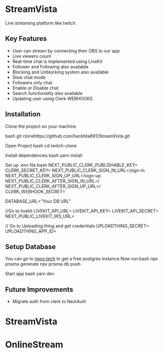 # StreamVista

Live streaming platform like twitch.

## Key Features

- User can stream by connecting their OBS to our app
- Live viewers count
- Real-time chat is implemented using LiveKit
- Follower and Following also available
- Blocking and Unblocking system also available
- Slow chat mode
- Followers only chat
- Enable or Disable chat
- Search functionality also available
- Updating user using Clerk WEBHOOKS


## Installation

Clone the project on your machine

bash
  git clonehttps://github.com/harshita891/StreamVista.git

Open Project
bash
cd twitch-clone

Install dependencies
bash
yarn install


Set up .env file
bash
NEXT_PUBLIC_CLERK_PUBLISHABLE_KEY=
CLERK_SECRET_KEY=
NEXT_PUBLIC_CLERK_SIGN_IN_URL=/sign-in
NEXT_PUBLIC_CLERK_SIGN_UP_URL=/sign-up
NEXT_PUBLIC_CLERK_AFTER_SIGN_IN_URL=/
NEXT_PUBLIC_CLERK_AFTER_SIGN_UP_URL=/
CLERK_WEBHOOK_SECRET=



DATABASE_URL="Your DB URL"


//Go to livekit
LIVEKIT_API_URL=
LIVEKIT_API_KEY=
LIVEKIT_API_SECRET=
NEXT_PUBLIC_LIVEKIT_WS_URL=


// Go to Uploading thing and get credentials
UPLOADTHING_SECRET=
UPLOADTHING_APP_ID=


## Setup Database
You can go to [neon.tech](https://neon.tech) to get a free postgres instance.Now run
bash
npx prisma generate
npx prisma db push


Start app
bash
yarn dev


## Future Improvements

- Migrate auth from clerk to NextAuth




# StreamVista
# OnlineStream
